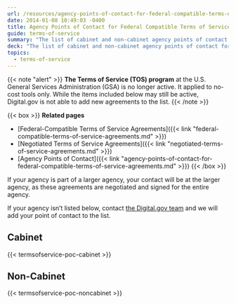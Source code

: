 ```yaml
---
url: /resources/agency-points-of-contact-for-federal-compatible-terms-of-service-agreements/
date: 2014-01-08 10:49:03 -0400
title: Agency Points of Contact for Federal Compatible Terms of Service Agreements
guide: terms-of-service
summary: "The list of cabinet and non-cabinet agency points of contact for the federal-compatible Terms of Service agreements."
deck: "The list of cabinet and non-cabinet agency points of contact for the federal-compatible Terms of Service agreements."
topics:
  - terms-of-service
---
```


{{< note "alert" >}}
**The Terms of Service (TOS) program** at the U.S. General Services Administration (GSA) is no longer active. It applied to no-cost tools only. While the items included below may still be active, Digital.gov is not able to add new agreements to the list.
{{< /note >}}

{{< box >}}
**Related pages**

- [Federal-Compatible Terms of Service Agreements]({{< link "federal-compatible-terms-of-service-agreements.md" >}})
- [Negotiated Terms of Service Agreements]({{< link "negotiated-terms-of-service-agreements.md" >}})
- [Agency Points of Contact]({{< link "agency-points-of-contact-for-federal-compatible-terms-of-service-agreements.md" >}})
{{< /box >}}

If your agency is part of a larger agency, your contact will be at the larger agency, as these agreements are negotiated and signed for the entire agency.

If your agency isn’t listed below, contact [the Digital.gov team](mailto:digitalgov@gsa.gov) and we will add your point of contact to the list.

## Cabinet

{{< termsofservice-poc-cabinet >}}

## Non-Cabinet

{{< termsofservice-poc-noncabinet >}}
